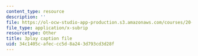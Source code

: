 ```yaml
---
content_type: resource
description: ''
file: https://ol-ocw-studio-app-production.s3.amazonaws.com/courses/20-219-becoming-the-next-bill-nye-writing-and-hosting-the-educational-show-january-iap-2015/34c1405cafeccc5d8a243d793cd3d28f_7LTzsMNPuuk.srt
file_type: application/x-subrip
resourcetype: Other
title: 3play caption file
uid: 34c1405c-afec-cc5d-8a24-3d793cd3d28f
---
```

